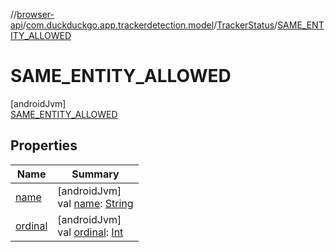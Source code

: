 //[browser-api](../../../../index.md)/[com.duckduckgo.app.trackerdetection.model](../../index.md)/[TrackerStatus](../index.md)/[SAME_ENTITY_ALLOWED](index.md)

# SAME_ENTITY_ALLOWED

[androidJvm]\
[SAME_ENTITY_ALLOWED](index.md)

## Properties

| Name | Summary |
|---|---|
| [name](../-a-l-l-o-w-e-d/index.md#-372974862%2FProperties%2F916081757) | [androidJvm]<br>val [name](../-a-l-l-o-w-e-d/index.md#-372974862%2FProperties%2F916081757): [String](https://kotlinlang.org/api/latest/jvm/stdlib/kotlin/-string/index.html) |
| [ordinal](../-a-l-l-o-w-e-d/index.md#-739389684%2FProperties%2F916081757) | [androidJvm]<br>val [ordinal](../-a-l-l-o-w-e-d/index.md#-739389684%2FProperties%2F916081757): [Int](https://kotlinlang.org/api/latest/jvm/stdlib/kotlin/-int/index.html) |
